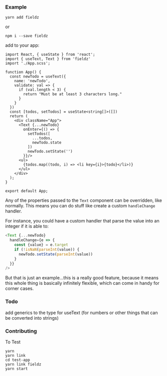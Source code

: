 ### Example

```
yarn add fieldz
```

or

```
npm i --save fieldz
```

add to your app:


```tsx
import React, { useState } from 'react';
import { useText, Text } from 'fieldz'
import './App.scss';

function App() {
  const newTodo = useText({
    name: 'newTodo',
    validate: val => {
      if (val.length < 3) {
        return "Must be at least 3 characters long."
      }
    }
  })
  const [todos, setTodos] = useState<string[]>([])
  return (
    <div className="App">
      <Text {...newTodo}
        onEnter={() => {
          setTodos([
            ...todos,
            newTodo.state
          ])
          newTodo.setState('')
        }}/>
      <ul>
        {todos.map((todo, i) => <li key={i}>{todo}</li>)}
      </ul>
    </div>
  );
}

export default App;
```

Any of the properties passed to the `Text` component can be overridden, like normally. This means you can do stuff like create a custom `handleChange` handler.

For instance, you could have a custom handler that parse the value into an integer if it is able to:

```ts
<Text {...newTodo}
  handleChange={e => {
    const {value} = e.target
    if (!isNaN(parseInt(value)) {
      newTodo.setState(parseInt(value))
    }
  }}
/>
```

But that is just an example...this is a really good feature, because it means this whole thing is basically infinitely flexible, which can come in handy for corner cases.


### Todo

add generics to the type for useText (for numbers or other things that can be converted into strings)

### Contributing

To Test

```
yarn
yarn link
cd test-app
yarn link fieldz
yarn start
```